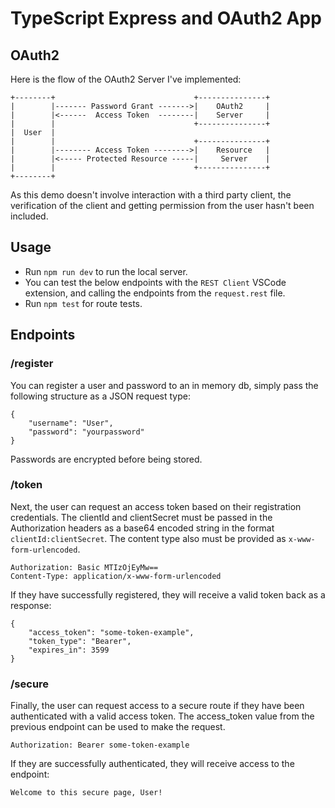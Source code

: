 # TypeScript Express and OAuth2 App

## OAuth2

Here is the flow of the OAuth2 Server I've implemented:

```
+--------+                               +---------------+                               
|        |------- Password Grant ------->|    OAuth2     |
|        |<------  Access Token  --------|    Server     |
|        |                               +---------------+        
|  User  |                               
|        |                               +---------------+  
|        |-------- Access Token -------->|    Resource   |                             
|        |<----- Protected Resource -----|     Server    |
|        |                               +---------------+
+--------+        
```

As this demo doesn't involve interaction with a third party client, the verification of the client and getting permission from the user hasn't been included.

## Usage

- Run `npm run dev` to run the local server. 
- You can test the below endpoints with the `REST Client` VSCode extension, and calling the endpoints from the `request.rest` file.
- Run `npm test` for route tests.

## Endpoints

### /register

You can register a user and password to an in memory db, simply pass the following structure as a JSON request type:

```
{
    "username": "User",
    "password": "yourpassword"
}
```

Passwords are encrypted before being stored.

### /token

Next, the user can request an access token based on their registration credentials. The clientId and clientSecret must be passed in the Authorization headers as a base64 encoded string in the format `clientId:clientSecret`.  The content type also must be provided as `x-www-form-urlencoded`.

```
Authorization: Basic MTIzOjEyMw==
Content-Type: application/x-www-form-urlencoded
```


If they have successfully registered, they will receive a valid token back as a response:

```
{
    "access_token": "some-token-example",
    "token_type": "Bearer",
    "expires_in": 3599
}
```

### /secure

Finally, the user can request access to a secure route if they have been authenticated with a valid access token. The access_token value from the previous endpoint can be used to make the request.

```
Authorization: Bearer some-token-example
```

If they are successfully authenticated, they will receive access to the endpoint:
```
Welcome to this secure page, User!
```